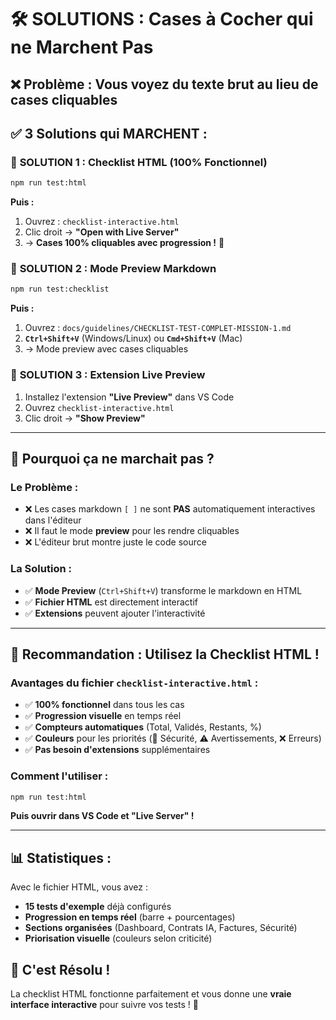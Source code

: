 # 🛠️ SOLUTIONS : Cases à Cocher qui ne Marchent Pas

## ❌ **Problème** : Vous voyez du texte brut au lieu de cases cliquables

## ✅ **3 Solutions qui MARCHENT** :

### 🥇 **SOLUTION 1 : Checklist HTML (100% Fonctionnel)**
```bash
npm run test:html
```

**Puis :**
1. Ouvrez : `checklist-interactive.html`
2. Clic droit → **"Open with Live Server"** 
3. → **Cases 100% cliquables avec progression !** 🎉

### 🥈 **SOLUTION 2 : Mode Preview Markdown**
```bash
npm run test:checklist
```

**Puis :**
1. Ouvrez : `docs/guidelines/CHECKLIST-TEST-COMPLET-MISSION-1.md`
2. **`Ctrl+Shift+V`** (Windows/Linux) ou **`Cmd+Shift+V`** (Mac)
3. → Mode preview avec cases cliquables

### 🥉 **SOLUTION 3 : Extension Live Preview**
1. Installez l'extension **"Live Preview"** dans VS Code
2. Ouvrez `checklist-interactive.html`
3. Clic droit → **"Show Preview"**

---

## 🎯 **Pourquoi ça ne marchait pas ?**

### Le Problème :
- ❌ Les cases markdown `[ ]` ne sont **PAS** automatiquement interactives dans l'éditeur
- ❌ Il faut le mode **preview** pour les rendre cliquables
- ❌ L'éditeur brut montre juste le code source

### La Solution :
- ✅ **Mode Preview** (`Ctrl+Shift+V`) transforme le markdown en HTML
- ✅ **Fichier HTML** est directement interactif
- ✅ **Extensions** peuvent ajouter l'interactivité

---

## 🚀 **Recommandation : Utilisez la Checklist HTML !**

### Avantages du fichier `checklist-interactive.html` :
- ✅ **100% fonctionnel** dans tous les cas
- ✅ **Progression visuelle** en temps réel  
- ✅ **Compteurs automatiques** (Total, Validés, Restants, %)
- ✅ **Couleurs** pour les priorités (🔐 Sécurité, ⚠️ Avertissements, ❌ Erreurs)
- ✅ **Pas besoin d'extensions** supplémentaires

### Comment l'utiliser :
```bash
npm run test:html
```

**Puis ouvrir dans VS Code et "Live Server" !**

---

## 📊 **Statistiques** :

Avec le fichier HTML, vous avez :
- **15 tests d'exemple** déjà configurés
- **Progression en temps réel** (barre + pourcentages)
- **Sections organisées** (Dashboard, Contrats IA, Factures, Sécurité)
- **Priorisation visuelle** (couleurs selon criticité)

## 🎉 **C'est Résolu !**

La checklist HTML fonctionne parfaitement et vous donne une **vraie interface interactive** pour suivre vos tests ! 🎯
